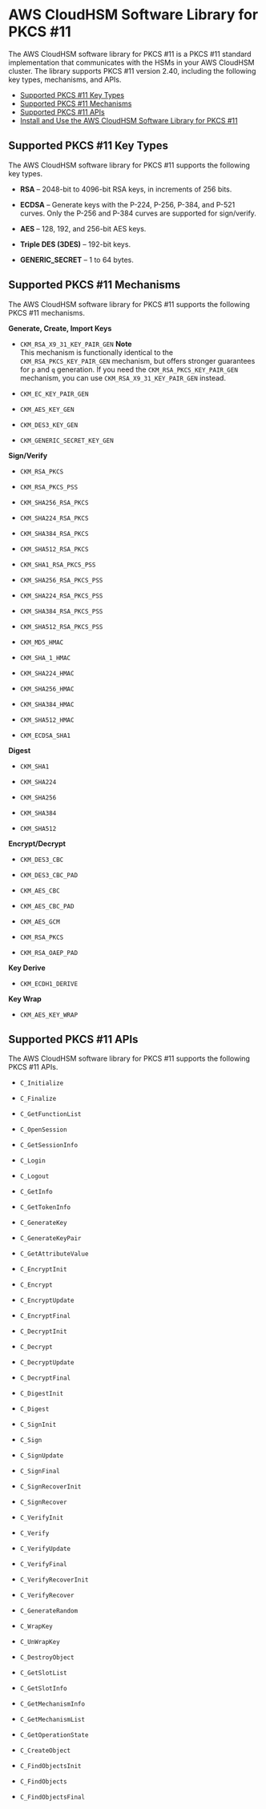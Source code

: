 # AWS CloudHSM Software Library for PKCS \#11<a name="pkcs11-library"></a>

The AWS CloudHSM software library for PKCS \#11 is a PKCS \#11 standard implementation that communicates with the HSMs in your AWS CloudHSM cluster\. The library supports PKCS \#11 version 2\.40, including the following key types, mechanisms, and APIs\.


+ [Supported PKCS \#11 Key Types](#pkcs11-key-types)
+ [Supported PKCS \#11 Mechanisms](#pkcs11-mechanisms)
+ [Supported PKCS \#11 APIs](#pkcs11-apis)
+ [Install and Use the AWS CloudHSM Software Library for PKCS \#11](pkcs11-library-install.md)

## Supported PKCS \#11 Key Types<a name="pkcs11-key-types"></a>

The AWS CloudHSM software library for PKCS \#11 supports the following key types\.

+ **RSA** – 2048\-bit to 4096\-bit RSA keys, in increments of 256 bits\.

+ **ECDSA** – Generate keys with the P\-224, P\-256, P\-384, and P\-521 curves\. Only the P\-256 and P\-384 curves are supported for sign/verify\.

+ **AES** – 128, 192, and 256\-bit AES keys\.

+ **Triple DES \(3DES\)** – 192\-bit keys\.

+ **GENERIC\_SECRET** – 1 to 64 bytes\.

## Supported PKCS \#11 Mechanisms<a name="pkcs11-mechanisms"></a>

The AWS CloudHSM software library for PKCS \#11 supports the following PKCS \#11 mechanisms\.

**Generate, Create, Import Keys**

+ `CKM_RSA_X9_31_KEY_PAIR_GEN`
**Note**  
This mechanism is functionally identical to the `CKM_RSA_PKCS_KEY_PAIR_GEN` mechanism, but offers stronger guarantees for `p` and `q` generation\. If you need the `CKM_RSA_PKCS_KEY_PAIR_GEN` mechanism, you can use `CKM_RSA_X9_31_KEY_PAIR_GEN` instead\.

+ `CKM_EC_KEY_PAIR_GEN`

+ `CKM_AES_KEY_GEN`

+ `CKM_DES3_KEY_GEN`

+ `CKM_GENERIC_SECRET_KEY_GEN`

**Sign/Verify**

+ `CKM_RSA_PKCS`

+ `CKM_RSA_PKCS_PSS`

+ `CKM_SHA256_RSA_PKCS`

+ `CKM_SHA224_RSA_PKCS`

+ `CKM_SHA384_RSA_PKCS`

+ `CKM_SHA512_RSA_PKCS`

+ `CKM_SHA1_RSA_PKCS_PSS`

+ `CKM_SHA256_RSA_PKCS_PSS`

+ `CKM_SHA224_RSA_PKCS_PSS`

+ `CKM_SHA384_RSA_PKCS_PSS`

+ `CKM_SHA512_RSA_PKCS_PSS`

+ `CKM_MD5_HMAC`

+ `CKM_SHA_1_HMAC`

+ `CKM_SHA224_HMAC`

+ `CKM_SHA256_HMAC`

+ `CKM_SHA384_HMAC`

+ `CKM_SHA512_HMAC`

+ `CKM_ECDSA_SHA1`

**Digest**

+ `CKM_SHA1`

+ `CKM_SHA224`

+ `CKM_SHA256`

+ `CKM_SHA384`

+ `CKM_SHA512`

**Encrypt/Decrypt**

+ `CKM_DES3_CBC`

+ `CKM_DES3_CBC_PAD`

+ `CKM_AES_CBC`

+ `CKM_AES_CBC_PAD`

+ `CKM_AES_GCM`

+ `CKM_RSA_PKCS`

+ `CKM_RSA_OAEP_PAD`

**Key Derive**

+ `CKM_ECDH1_DERIVE`

**Key Wrap**

+ `CKM_AES_KEY_WRAP`

## Supported PKCS \#11 APIs<a name="pkcs11-apis"></a>

The AWS CloudHSM software library for PKCS \#11 supports the following PKCS \#11 APIs\.

+ `C_Initialize`

+ `C_Finalize`

+ `C_GetFunctionList`

+ `C_OpenSession`

+ `C_GetSessionInfo`

+ `C_Login`

+ `C_Logout`

+ `C_GetInfo`

+ `C_GetTokenInfo`

+ `C_GenerateKey`

+ `C_GenerateKeyPair`

+ `C_GetAttributeValue`

+ `C_EncryptInit`

+ `C_Encrypt`

+ `C_EncryptUpdate`

+ `C_EncryptFinal`

+ `C_DecryptInit`

+ `C_Decrypt`

+ `C_DecryptUpdate`

+ `C_DecryptFinal`

+ `C_DigestInit`

+ `C_Digest`

+ `C_SignInit`

+ `C_Sign`

+ `C_SignUpdate`

+ `C_SignFinal`

+ `C_SignRecoverInit`

+ `C_SignRecover`

+ `C_VerifyInit`

+ `C_Verify`

+ `C_VerifyUpdate`

+ `C_VerifyFinal`

+ `C_VerifyRecoverInit`

+ `C_VerifyRecover`

+ `C_GenerateRandom`

+ `C_WrapKey`

+ `C_UnWrapKey`

+ `C_DestroyObject`

+ `C_GetSlotList`

+ `C_GetSlotInfo`

+ `C_GetMechanismInfo`

+ `C_GetMechanismList`

+ `C_GetOperationState`

+ `C_CreateObject`

+ `C_FindObjectsInit`

+ `C_FindObjects`

+ `C_FindObjectsFinal`